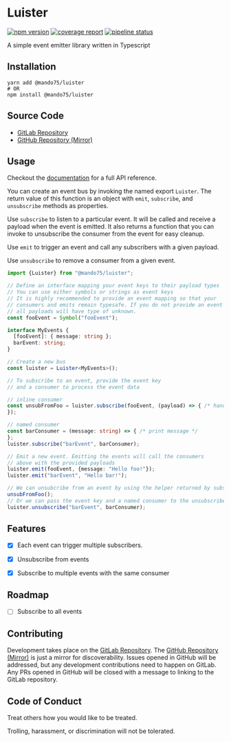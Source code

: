 # Luister

[![npm version](https://badge.fury.io/js/@mando75%2Fluister.svg)](https://badge.fury.io/js/@mando75%2Fluister)
[![coverage report](https://gitlab.com/Mando75/luister/badges/master/coverage.svg)](https://gitlab.com/Mando75/luister/-/commits/master)
[![pipeline status](https://gitlab.com/Mando75/luister/badges/master/pipeline.svg)](https://gitlab.com/Mando75/luister/-/commits/master)

A simple event emitter library written in Typescript

## Installation

```shell
yarn add @mando75/luister
# OR
npm install @mando75/luister
```

## Source Code

- [GitLab Repository](https://gitlab.com/Mando75/luister)
- [GitHub Repository (Mirror)](https://github.com/Mando75/luister)

## Usage

Checkout the [documentation](https://luister.bmuller.net) for a full API reference.

You can create an event bus by invoking the named export `Luister`. The return value of this function is an object
with `emit`, `subscribe`, and `unsubscribe` methods as properties.

Use `subscribe` to listen to a particular event. It will be called and receive a payload when the event is emitted. It
also returns a function that you can invoke to unsubscribe the consumer from the event for easy cleanup.

Use `emit` to trigger an event and call any subscribers with a given payload.

Use `unsubscribe` to remove a consumer from a given event.

```typescript
import {Luister} from "@mando75/luister";

// Define an interface mapping your event keys to their payload types
// You can use either symbols or strings as event keys
// It is highly recommended to provide an event mapping so that your
// consumers and emits remain typesafe. If you do not provide an event mapping,
// all payloads will have type of unknown.
const fooEvent = Symbol("fooEvent");

interface MyEvents {
  [fooEvent]: { message: string };
  barEvent: string;
}

// Create a new bus
const luister = Luister<MyEvents>();

// To subscribe to an event, provide the event key
// and a consumer to process the event data

// inline consumer
const unsubFromFoo = luister.subscribe(fooEvent, (payload) => { /* handle payload */
});

// named consumer
const barConsumer = (message: string) => { /* print message */
};
luister.subscribe("barEvent", barConsumer);

// Emit a new event. Emitting the events will call the consumers
// above with the provided payloads
luister.emit(fooEvent, {message: "Hello foo!"});
luister.emit("barEvent", "Hello bar!");

// We can unsubcribe from an event by using the helper returned by subscribe
unsubFromFoo();
// Or we can pass the event key and a named consumer to the unsubscribe method
luister.unsubscribe("barEvent", barConsumer);
```

## Features

- [x] Each event can trigger multiple subscribers.

- [x] Unsubscribe from events

- [x] Subscribe to multiple events with the same consumer

## Roadmap

- [ ] Subscribe to all events

## Contributing

Development takes place on the [GitLab Repository](https://gitlab.com/Mando75/luister).
The [GitHub Repository (Mirror)](https://github.com/Mando75/luister) is just a mirror for discoverability. Issues opened
in GitHub will be addressed, but any development contributions need to happen on GitLab. Any PRs opened in GitHub will
be closed with a message to linking to the GitLab repository.

## Code of Conduct

Treat others how you would like to be treated.

Trolling, harassment, or discrimination will not be tolerated.
